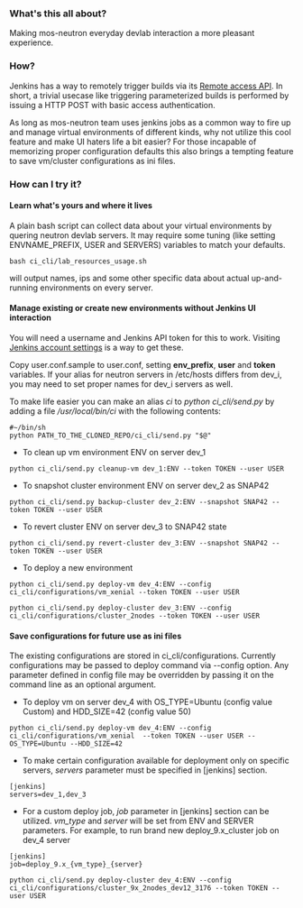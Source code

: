 ### What's this all about?
Making mos-neutron everyday devlab interaction a more pleasant experience.

### How?
Jenkins has a way to remotely trigger builds via its [Remote access API](https://wiki.jenkins-ci.org/display/JENKINS/Remote+access+API).
In short, a trivial usecase like triggering parameterized builds is performed by issuing a HTTP POST with basic access authentication.

As long as mos-neutron team uses jenkins jobs as a common way to fire up and manage virtual environments of different kinds, why
not utilize this cool feature and make UI haters life a bit easier? For those incapable of memorizing proper configuration defaults this
also brings a tempting feature to save vm/cluster configurations as ini files.

### How can I try it?
#### Learn what's yours and where it lives
A plain bash script can collect data about your virtual environments by quering neutron devlab servers. It may
require some tuning (like setting ENVNAME_PREFIX, USER and SERVERS) variables to match your defaults.

`bash ci_cli/lab_resources_usage.sh`

will output names, ips and some other specific data about actual up-and-running environments on every server.

#### Manage existing or create new environments without Jenkins UI interaction
You will need a username and Jenkins API token for this to work. Visiting [Jenkins account settings](http://networking-ci.vm.mirantis.net:8080/me/configure)
is a way to get these.

Copy user.conf.sample to user.conf, setting **env_prefix**, **user** and **token** variables. If your alias for neutron servers in /etc/hosts differs from dev_i, you may need to set proper names for dev_i servers as well.

To make life easier you can make an alias *ci* to *python ci_cli/send.py* by adding a file */usr/local/bin/ci* with the following contents:

```
#~/bin/sh
python PATH_TO_THE_CLONED_REPO/ci_cli/send.py "$@"
```

* To clean up vm environment ENV on server dev_1

`python ci_cli/send.py cleanup-vm dev_1:ENV --token TOKEN --user USER`

* To snapshot cluster environment ENV on server dev_2 as SNAP42

`python ci_cli/send.py backup-cluster dev_2:ENV --snapshot SNAP42 --token TOKEN --user USER`

* To revert cluster ENV on server dev_3 to SNAP42 state

`python ci_cli/send.py revert-cluster dev_3:ENV --snapshot SNAP42 --token TOKEN --user USER`

* To deploy a new environment

`python ci_cli/send.py deploy-vm dev_4:ENV --config ci_cli/configurations/vm_xenial --token TOKEN --user USER`

`python ci_cli/send.py deploy-cluster dev_3:ENV --config ci_cli/configurations/cluster_2nodes --token TOKEN --user USER`

#### Save configurations for future use as ini files
The existing configurations are stored in ci_cli/configurations.
Currently configurations may be passed to deploy command via --config option. Any parameter defined in config file may be overridden
by passing it on the command line as an optional argument.

* To deploy vm on server dev_4 with OS_TYPE=Ubuntu (config value Custom) and HDD_SIZE=42 (config value 50)

`python ci_cli/send.py deploy-vm dev_4:ENV --config ci_cli/configurations/vm_xenial  --token TOKEN --user USER --OS_TYPE=Ubuntu --HDD_SIZE=42`

* To make certain configuration available for deployment only on
specific servers, *servers* parameter must be specified in [jenkins] section.

```
[jenkins]
servers=dev_1,dev_3
```

* For a custom deploy job, *job* parameter in [jenkins] section can be utilized. *vm_type* and *server* will be set from ENV and SERVER parameters. For example, to run brand new deploy_9.x_cluster job on dev_4 server

```
[jenkins]
job=deploy_9.x_{vm_type}_{server}
```

`python ci_cli/send.py deploy-cluster dev_4:ENV --config ci_cli/configurations/cluster_9x_2nodes_dev12_3176 --token TOKEN --user USER`
